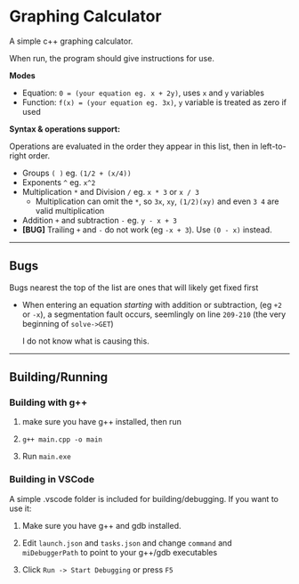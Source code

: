 # Graphing Calculator
A simple c++ graphing calculator.

When run, the program should give instructions for use.

**Modes**
- Equation: `0 = (your equation eg. x + 2y)`, uses `x` and `y` variables
- Function: `f(x) = (your equation eg. 3x)`, `y` variable is treated as zero if used

**Syntax & operations support:**

Operations are evaluated in the order they appear in this list, then in left-to-right order.

* Groups `( )` eg. `(1/2 + (x/4))`
* Exponents `^` eg. `x^2`
* Multiplication `*` and Division `/` eg. `x * 3` or `x / 3`
  * Multiplication can omit the `*`, so `3x`, `xy`, `(1/2)(xy)` and even `3 4` are valid multiplication
* Addition `+` and subtraction `-` eg. `y - x + 3`
* **[BUG]** Trailing `+` and `-` do not work (eg `-x + 3`). Use `(0 - x)` instead.

---

## Bugs
Bugs nearest the top of the list are ones that will likely get fixed first

- When entering an equation *starting* with addition or subtraction, (eg `+2` or `-x`), a segmentation fault occurs, seemlingly on line `209-210` (the very beginning of `solve->GET`)

  I do not know what is causing this.

---

## Building/Running

### Building with g++
1. make sure you have g++ installed, then run

2. `g++ main.cpp -o main`

3. Run `main.exe`

### Building in VSCode
A simple .vscode folder is included for building/debugging.
If you want to use it:
1. Make sure you have g++ and gdb installed.

2. Edit `launch.json` and `tasks.json` and change `command` and `miDebuggerPath` to point to your g++/gdb executables

3. Click `Run -> Start Debugging` or press `F5`
